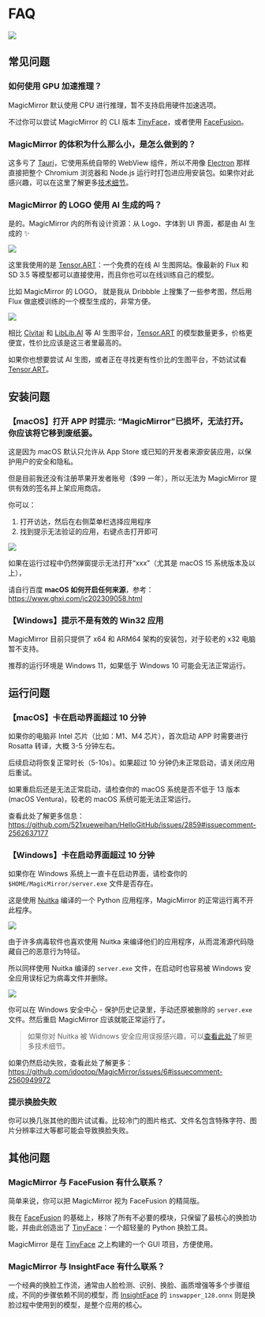 # FAQ

![](../assets/banner.jpg)

## 常见问题

### 如何使用 GPU 加速推理？

MagicMirror 默认使用 CPU 进行推理，暂不支持启用硬件加速选项。

不过你可以尝试 MagicMirror 的 CLI 版本 [TinyFace](https://github.com/idootop/TinyFace)，或者使用 [FaceFusion](https://github.com/facefusion/facefusion)。

### MagicMirror 的体积为什么那么小，是怎么做到的？

这多亏了 [Tauri](https://tauri.app/)，它使用系统自带的 WebView 组件，所以不用像 [Electron](https://www.electronjs.org/) 那样直接把整个 Chromium 浏览器和 Node.js 运行时打包进应用安装包。如果你对此感兴趣，可以在这里了解更多[技术细节](https://tauri.app/start/)。

### MagicMirror 的 LOGO 使用 AI 生成的吗？

是的。MagicMirror 内的所有设计资源：从 Logo、字体到 UI 界面，都是由 AI 生成的 ✨

![](../assets/aigc.webp)

这里我使用的是 [Tensor.ART](https://tusiart.com/)：一个免费的在线 AI 生图网站。像最新的 Flux 和 SD 3.5 等模型都可以直接使用，而且你也可以在线训练自己的模型。

比如 MagicMirror 的 LOGO， 就是我从 Dribbble 上搜集了一些参考图，然后用 Flux 做底模训练的一个模型生成的，非常方便。

![](../assets/train.webp)

相比 [Civitai](https://civitai.com/) 和 [LibLib.AI](https://www.liblib.art/) 等 AI 生图平台，[Tensor.ART](https://tusiart.com/) 的模型数量更多，价格更便宜，性价比应该是这三者里最高的。

如果你也想要尝试 AI 生图，或者正在寻找更有性价比的生图平台，不妨试试看 [Tensor.ART](https://tusiart.com/)。

## 安装问题

### 【macOS】打开 APP 时提示: “MagicMirror”已损坏，无法打开。 你应该将它移到废纸篓。

这是因为 macOS 默认只允许从 App Store 或已知的开发者来源安装应用，以保护用户的安全和隐私。

但是目前我还没有注册苹果开发者账号（$99 一年），所以无法为 MagicMirror 提供有效的签名并上架应用商店。

你可以：

1. 打开访达，然后在右侧菜单栏选择应用程序
2. 找到提示无法验证的应用，右键点击打开即可

![](../assets/macos-open.png)

如果在运行过程中仍然弹窗提示无法打开“xxx”（尤其是 macOS 15 系统版本及以上），

请自行百度 **macOS 如何开启任何来源**，参考：https://www.ghxi.com/jc202309058.html

### 【Windows】提示不是有效的 Win32 应用

MagicMirror 目前只提供了 x64 和 ARM64 架构的安装包，对于较老的 x32 电脑暂不支持。

推荐的运行环境是 Windows 11，如果低于 Windows 10 可能会无法正常运行。

## 运行问题

### 【macOS】卡在启动界面超过 10 分钟

如果你的电脑非 Intel 芯片（比如：M1、M4 芯片），首次启动 APP 时需要进行 Rosatta 转译，大概 3-5 分钟左右。

后续启动将恢复正常时长（5-10s）。如果超过 10 分钟仍未正常启动，请关闭应用后重试。

如果重启后还是无法正常启动，请检查你的 macOS 系统是否不低于 13 版本 (macOS Ventura)，较老的 macOS 系统可能无法正常运行。

查看此处了解更多信息：https://github.com/521xueweihan/HelloGitHub/issues/2859#issuecomment-2562637177

### 【Windows】卡在启动界面超过 10 分钟

如果你在 Windows 系统上一直卡在启动界面，请检查你的 `$HOME/MagicMirror/server.exe` 文件是否存在。

这是使用 [Nuitka](https://github.com/Nuitka/Nuitka) 编译的一个 Python 应用程序，MagicMirror 的正常运行离不开此程序。

![](../assets/windows-home.png)

由于许多病毒软件也喜欢使用 Nuitka 来编译他们的应用程序，从而混淆源代码隐藏自己的恶意行为特征。

所以同样使用 Nuitka 编译的 `server.exe` 文件，在启动时也容易被 Windows 安全应用误标记为病毒文件并删除。

![](../assets/windows-defender.jpg)

你可以在 Windows 安全中心 - 保护历史记录里，手动还原被删除的 `server.exe` 文件。然后重启 MagicMirror 应该就能正常运行了。

> 如果你对 Nuitka 被 Widnows 安全应用误报感兴趣，可以[查看此处](https://github.com/Nuitka/Nuitka/issues/2685#issuecomment-1923357489)了解更多技术细节。

如果仍然启动失败，查看此处了解更多：https://github.com/idootop/MagicMirror/issues/6#issuecomment-2560949972

### 提示换脸失败

你可以换几张其他的图片试试看。比较冷门的图片格式、文件名包含特殊字符、图片分辨率过大等都可能会导致换脸失败。

## 其他问题

### MagicMirror 与 FaceFusion 有什么联系？

简单来说，你可以把 MagicMirror 视为 FaceFusion 的精简版。

我在 [FaceFusion](https://github.com/facefusion/facefusion) 的基础上，移除了所有不必要的模块，只保留了最核心的换脸功能，并由此创造出了 [TinyFace](https://github.com/idootop/TinyFace)：一个超轻量的 Python 换脸工具。

MagicMirror 是在 [TinyFace](https://github.com/idootop/TinyFace) 之上构建的一个 GUI 项目，方便使用。

### MagicMirror 与 InsightFace 有什么联系？

一个经典的换脸工作流，通常由人脸检测、识别、换脸、画质增强等多个步骤组成，不同的步骤依赖不同的模型，而 [InsightFace](https://github.com/deepinsight/insightface/tree/master/examples/in_swapper) 的 `inswapper_128.onnx` 则是换脸过程中使用到的模型，是整个应用的核心。

